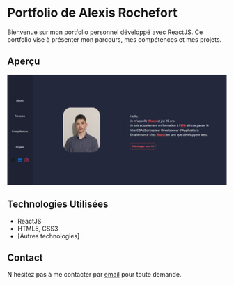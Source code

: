 # Portfolio de Alexis Rochefort

Bienvenue sur mon portfolio personnel développé avec ReactJS. Ce portfolio vise à présenter mon parcours, mes compétences et mes projets.

## Aperçu

![Accueil de mon portfolio](src/assets/images/projects/portfolio.png)

## Technologies Utilisées

- ReactJS
- HTML5, CSS3
- [Autres technologies]

## Contact

N'hésitez pas à me contacter par [email](mailto:alexis.rochefort35@gmail.com) pour toute demande.
